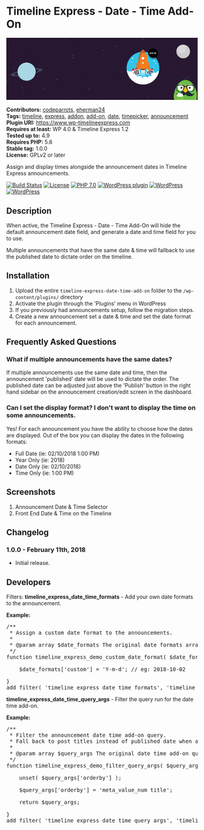 # Timeline Express - Date - Time Add-On #
![Banner Image](wp-org-assets/banner-772x250.jpg)

**Contributors:** [codeparrots](https://profiles.wordpress.org/codeparrots), [eherman24](https://profiles.wordpress.org/eherman24)  
**Tags:** [timeline](https://wordpress.org/plugins/tags/timeline/), [express](https://wordpress.org/plugins/tags/express/), [addon](https://wordpress.org/plugins/tags/addon/), [add-on](https://wordpress.org/plugins/tags/add-on/), [date](https://wordpress.org/plugins/tags/date/), [timepicker](https://wordpress.org/plugins/tags/timepicker/), [announcement](https://wordpress.org/plugins/tags/announcement/)  
**Plugin URI:** https://www.wp-timelineexpress.com  
**Requires at least:** WP 4.0 & Timeline Express 1.2  
**Tested up to:** 4.9  
**Requires PHP:** 5.6  
**Stable tag:** 1.0.0  
**License:** GPLv2 or later  

Assign and display times alongside the announcement dates in Timeline Express announcements.

[![Build Status](https://travis-ci.org/codeparrots/timeline-express-date-time-add-on.svg?branch=master)](https://travis-ci.org/codeparrots/timeline-express-date-time-add-on) [![License](https://img.shields.io/badge/license-GPL--2.0-brightgreen.svg)](https://github.com/codeparrots/timeline-express-date-time-add-on/blob/master/license.txt) [![PHP 7.0](https://img.shields.io/badge/php-7-8892bf.svg)](https://secure.php.net/supported-versions.php) [![WordPress plugin](https://img.shields.io/wordpress/plugin/v/timeline-express-date-time-add-on.svg)](https://wordpress.org/plugins/timeline-express-date-time-add-on/) [![WordPress](https://img.shields.io/wordpress/v/timeline-express-date-time-add-on.svg)](https://img.shields.io/wordpress/v/timeline-express-date-time-add-on.svg) [![WordPress](https://img.shields.io/wordpress/plugin/dt/timeline-express-date-time-add-on.svg)](https://wordpress.org/plugins/timeline-express-date-time-add-on/)  

## Description ##

When active, the Timeline Express - Date - Time Add-On will hide the default announcement date field, and generate a date and time field for you to use.

Multiple announcements that have the same date & time will fallback to use the published date to dictate order on the timeline.

## Installation ##
1. Upload the entire `timeline-express-date-time-add-on` folder to the `/wp-content/plugins/` directory
2. Activate the plugin through the 'Plugins' menu in WordPress
3. If you previously had announcements setup, follow the migration steps.
4. Create a new announcement set a date & time and set the date format for each announcement.

## Frequently Asked Questions ##

### What if multiple announcements have the same dates? ###
If multiple announcements use the same date and time, then the announcement 'published' date will be used to dictate the order. The published date can be adjusted just above the 'Publish' button in the right hand sidebar on the announcement creation/edit screen in the dashboard.

### Can I set the display format? I don't want to display the time on some announcements. ###
Yes! For each announcement you have the ability to choose how the dates are displayed. Out of the box you can display the dates in the following formats:

- Full Date (ie: 02/10/2018 1:00 PM)
- Year Only (ie: 2018)
- Date Only (ie: 02/10/2018)
- Time Only (ie: 1:00 PM)

## Screenshots ##
1. Announcement Date & Time Selector
2. Front End Date & Time on the Timeline

## Changelog ##

### 1.0.0 - February 11th, 2018 ###
* Initial release.

## Developers ##

Filters:
<strong>timeline_express_date_time_formats</strong> - Add your own date formats to the announcement.

**Example:**
<pre>
/**
 * Assign a custom date format to the announcements.
 *
 * @param array $date_formats The original date formats array.
 */
function timeline_express_demo_custom_date_format( $date_formats ) {

	$date_formats['custom'] = 'Y-m-d'; // eg: 2018-10-02

}
add_filter( 'timeline_express_date_time_formats', 'timeline_express_demo_custom_date_format' );
</pre>

<strong>timeline_express_date_time_query_args</strong> - Filter the query run for the date time add-on.

**Example:**
<pre>
/**
 * Filter the announcement date time add-on query.
 * Fall back to post titles instead of published date when announcements contain the same date-time values.
 *
 * @param array $query_args The original date time add-on query arguments.
 */
function timeline_express_demo_filter_query_args( $query_args ) {

	unset( $query_args['orderby'] );

	$query_args['orderby'] = 'meta_value_num title';

	return $query_args;

}
add_filter( 'timeline_express_date_time_query_args', 'timeline_express_demo_filter_query_args' );
</pre>
